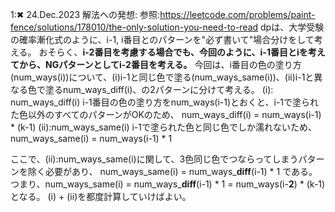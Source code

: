 1:✖ 24.Dec.2023
解法への発想:
参照:https://leetcode.com/problems/paint-fence/solutions/178010/the-only-solution-you-need-to-read
dpは、大学受験の確率漸化式のように、i-1, i番目とのパターンを"必ず書いて"場合分けをして考える。
おそらく、**i-2番目を考慮する場合でも、今回のように、i-1番目とiを考えてから、NGパターンとしてi-2番目を考える。**
今回は、i番目の色の塗り方(num_ways(i))について、(i)i-1と同じ色で塗る(num_ways_same(i))、(ii)i-1と異なる色で塗るnum_ways_diff(i)、の2パターンに分けて考える。
(i): num_ways_diff(i)
i-1番目の色の塗り方をnum_ways(i-1)とおくと、i-1で塗られた色以外のすべてのパターンがOKのため、
num_ways_diff(i) = num_ways(i-1) * (k-1) 
(ii):num_ways_same(i)
i-1で塗られた色と同じ色でしか濡れないため、
num_ways_same(i) = num_ways(i-1) * 1

ここで、(ii):num_ways_same(i)に関して、3色同じ色でつならってしまうパターンを除く必要があり、
num_ways_same(i) = num_ways_**diff**(i-1) * 1 である。
つまり、num_ways_same(i) = num_ways_**diff**(i-1) * 1 = num_ways(i-**2**) * (k-1) となる。
(i) + (ii)を都度計算していけばよい。